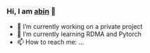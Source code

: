 ### Hi, I am [abin](https://cnblogs.com/sctb) 👋

- 🔭 I’m currently working on a private project
- 🌱 I’m currently learning RDMA and Pytorch
- 📫 How to reach me: ...

<!--
**sctb512/sctb512** is a ✨ _special_ ✨ repository because its `README.md` (this file) appears on your GitHub profile.

Here are some ideas to get you started:

- 🔭 I’m currently working on ...
- 🌱 I’m currently learning ...
- 👯 I’m looking to collaborate on ...
- 🤔 I’m looking for help with ...
- 💬 Ask me about ...
- 📫 How to reach me: ...
- 😄 Pronouns: ...
- ⚡ Fun fact: ...
-->

